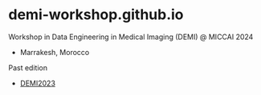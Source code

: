 # demi-workshop.github.io
Workshop in Data Engineering in Medical Imaging (DEMI) @ MICCAI 2024
- Marrakesh, Morocco


Past edition
- [DEMI2023](https://demi-workshop.github.io/demi-workshop2023.github.io/)
